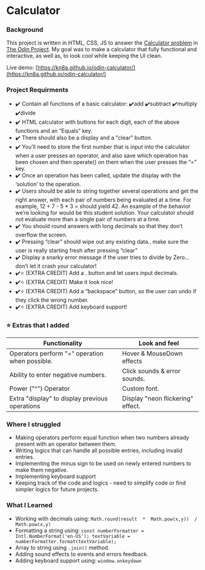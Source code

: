 # Calculator
### Background
This project is written in HTML, CSS, JS to answer the [Calculator problem](https://www.theodinproject.com/paths/foundations/courses/foundations/lessons/calculator) in [The Odin Project](https://www.theodinproject.com/).
My goal was to make a calculator that fully functional and interactive, as well as, to look cool while keeping the UI clean.

Live demo: [https://kn8a.github.io/odin-calculator/](https://kn8a.github.io/odin-calculator/)

### Project Requirments

 - ✔️ Contain all functions of a basic calculator: ✔️add ✔️subtract
   ✔️multiply ✔️divide
 - ✔️ HTML calculator with buttons for each digit, each of the above
   functions and an “Equals” key.
 - ✔️ There should also be a display and a "clear" button.
 - ✔️ You’ll need to store the first number that is input into the
   calculator when a user presses an operator, and also save which
   operation has been chosen and then operate() on them when the user
   presses the “=” key.
 - ✔️ Once an operation has been called, update the display with the
   ‘solution’ to the operation.
 - ✔️ Users should be able to string together several operations and get
   the right answer, with each pair of numbers being evaluated at a
   time. For example, 12 + 7 - 5 * 3 = should yield 42. An example of
   the behavior we’re looking for would be this student solution. Your
   calculator should not evaluate more than a single pair of numbers at
   a time.
 - ✔️ You should round answers with long decimals so that they don’t
   overflow the screen.
 - ✔️ Pressing “clear” should wipe out any existing data.. make sure the
   user is really starting fresh after pressing “clear”
 - ✔️ Display a snarky error message if the user tries to divide by Zero…
   don’t let it crash your calculator!
 - ✔️⭐ (EXTRA CREDIT) Add a . button and let users input decimals.
 - ✔️⭐ (EXTRA CREDIT) Make it look nice!
 - ✔️⭐ (EXTRA CREDIT) Add a “backspace” button, so the user can undo if
   they click the wrong number.
 - ✔️⭐ (EXTRA CREDIT) Add keyboard support!

### ⭐ Extras that I added
|Functionality|Look and feel|
|--|--|
|Operators perform "=" operation when possible.|Hover & MouseDown effects|
|Ability to enter negative numbers.|Click sounds & error sounds.|
|Power ("^") Operator|Custom font.|
|Extra "display" to display previous operations|Display "neon flickering" effect.|
 
### Where I struggled

 - Making operators perform equal function when two numbers already
   present with an operator between them.
 - Writing logics that can handle all possible entries, including
   invalid entries.
 - Implementing the minus sign to be used on newly entered numbers to
   make them negative.
 - Implementing keyboard support
 - Keeping track of the code and logics - need to simplify code or find
   simpler logics for future projects.

### What I Learned

 - Working with decimals using: `Math.round(result  *  Math.pow(x,y))  /  Math.pow(x,y)`
 - Formatting a string using: 
 `const numberFormatter = Intl.NumberFormat('en-US');
 textVariable = numberFormatter.format(textVariable);`
 - Array to string using `.join()` method. 
 - Adding sound effects to events and errors feedback.
 - Adding keyboard support using: `window.onkeydown`
